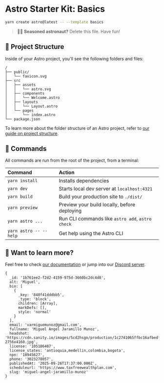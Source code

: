 # Astro Starter Kit: Basics

```sh
yarn create astro@latest -- --template basics
```

> 🧑‍🚀 **Seasoned astronaut?** Delete this file. Have fun!

## 🚀 Project Structure

Inside of your Astro project, you'll see the following folders and files:

```text
/
├── public/
│   └── favicon.svg
├── src
│   ├── assets
│   │   └── astro.svg
│   ├── components
│   │   └── Welcome.astro
│   ├── layouts
│   │   └── Layout.astro
│   └── pages
│       └── index.astro
└── package.json
```

To learn more about the folder structure of an Astro project, refer to [our guide on project structure](https://docs.astro.build/en/basics/project-structure/).

## 🧞 Commands

All commands are run from the root of the project, from a terminal:

| Command                | Action                                           |
| :--------------------- | :----------------------------------------------- |
| `yarn install`         | Installs dependencies                            |
| `yarn dev`             | Starts local dev server at `localhost:4321`      |
| `yarn build`           | Build your production site to `./dist/`          |
| `yarn preview`         | Preview your build locally, before deploying     |
| `yarn astro ...`       | Run CLI commands like `astro add`, `astro check` |
| `yarn astro -- --help` | Get help using the Astro CLI                     |

## 👀 Want to learn more?

Feel free to check [our documentation](https://docs.astro.build) or jump into our [Discord server](https://astro.build/chat).

```
{
  _id: '1b761ee2-f2d2-4159-975d-3660bc2dc4d8',
  alt: 'Miguel',
  bio: [
    {
      _key: '840f41dddbb5',
      _type: 'block',
      children: [Array],
      markDefs: [],
      style: 'normal'
    }
  ],
  email: 'varmiguemunoz@gmail.com',
  fullname: 'Miguel Angel Jaramillo Munoz',
  headshot: 'https://cdn.sanity.io/images/5cd2hsgo/production/1c2741065ffbc16afbedfb992ca8714855da758b-2756x4160.jpg',
  license: '105186487',
  license_states: 'antioquia,medellin,colombia,bogota',
  npn: '18945627',
  phone: '3023278057',
  publishedAt: '2025-09-26T17:37:00.000Z',
  scheduleurl: 'https://www.taxfreewealthplan.com',
  slug: 'miguel-angel-jaramillo-munoz'
}
```